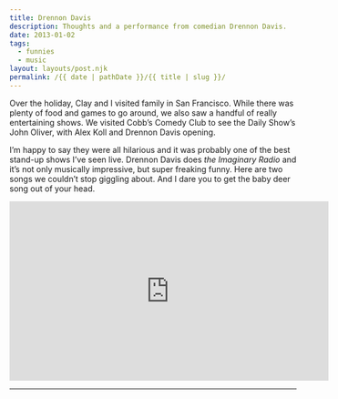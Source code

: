 ```yaml
---
title: Drennon Davis
description: Thoughts and a performance from comedian Drennon Davis.
date: 2013-01-02
tags: 
  - funnies
  - music
layout: layouts/post.njk
permalink: /{{ date | pathDate }}/{{ title | slug }}/
---
```


Over the holiday, Clay and I visited family in San Francisco. While there was plenty of food and games to go around, we also saw a handful of really entertaining shows. We visited Cobb’s Comedy Club to see the Daily Show’s John Oliver, with Alex Koll and Drennon Davis opening.

I’m happy to say they were all hilarious and it was probably one of the best stand-up shows I’ve seen live. Drennon Davis does _the Imaginary Radio_ and it’s not only musically impressive, but super freaking funny. Here are two songs we couldn’t stop giggling about. And I dare you to get the baby deer song out of your head.

<iframe class="youtube-video" width="560" height="315" src="https://www.youtube.com/embed/mOGtyMXFd-U" title="YouTube video player" frameborder="0" allow="accelerometer; autoplay; clipboard-write; encrypted-media; gyroscope; picture-in-picture; web-share" allowfullscreen></iframe>

---
